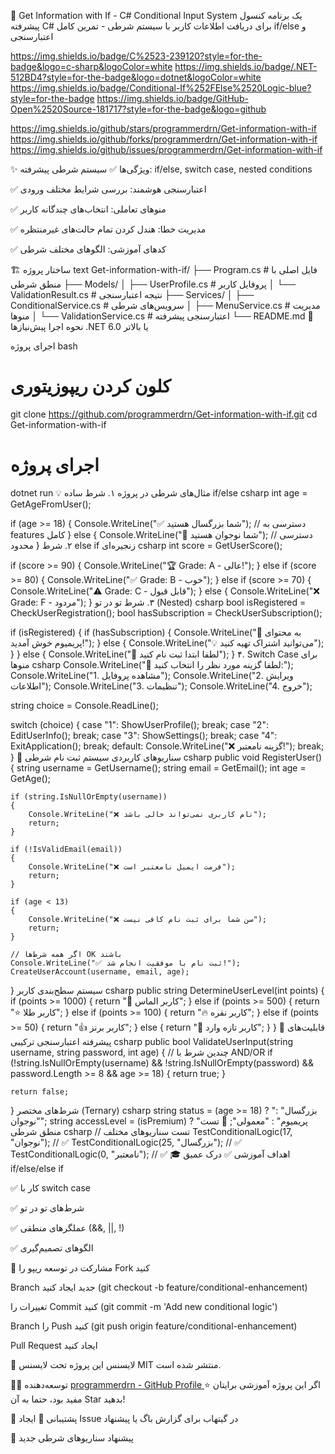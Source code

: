 🎯 Get Information with If - C# Conditional Input System
یک برنامه کنسول پیشرفته C# برای دریافت اطلاعات کاربر با سیستم شرطی - تمرین کامل if/else و اعتبارسنجی

https://img.shields.io/badge/C%2523-239120?style=for-the-badge&logo=c-sharp&logoColor=white
https://img.shields.io/badge/.NET-512BD4?style=for-the-badge&logo=dotnet&logoColor=white
https://img.shields.io/badge/Conditional-If%252FElse%2520Logic-blue?style=for-the-badge
https://img.shields.io/badge/GitHub-Open%2520Source-181717?style=for-the-badge&logo=github

https://img.shields.io/github/stars/programmerdrn/Get-information-with-if
https://img.shields.io/github/forks/programmerdrn/Get-information-with-if
https://img.shields.io/github/issues/programmerdrn/Get-information-with-if

✨ ویژگی‌ها
✅ سیستم شرطی پیشرفته: if/else, switch case, nested conditions

✅ اعتبارسنجی هوشمند: بررسی شرایط مختلف ورودی

✅ منوهای تعاملی: انتخاب‌های چندگانه کاربر

✅ مدیریت خطا: هندل کردن تمام حالت‌های غیرمنتظره

✅ کدهای آموزشی: الگوهای مختلف شرطی

🏗️ ساختار پروژه
text
Get-information-with-if/
├── Program.cs                 # فایل اصلی با منطق شرطی
├── Models/
│   ├── UserProfile.cs        # پروفایل کاربر
│   └── ValidationResult.cs   # نتیجه اعتبارسنجی
├── Services/
│   ├── ConditionalService.cs # سرویس‌های شرطی
│   ├── MenuService.cs        # مدیریت منوها
│   └── ValidationService.cs  # اعتبارسنجی پیشرفته
└── README.md
🚀 نحوه اجرا
پیش‌نیازها
.NET 6.0 یا بالاتر

اجرای پروژه
bash
# کلون کردن ریپوزیتوری
git clone https://github.com/programmerdrn/Get-information-with-if.git
cd Get-information-with-if

# اجرای پروژه
dotnet run
💡 مثال‌های شرطی در پروژه
۱. شرط ساده if/else
csharp
int age = GetAgeFromUser();

if (age >= 18)
{
    Console.WriteLine("✅ شما بزرگسال هستید");
    // دسترسی به features کامل
}
else
{
    Console.WriteLine("🔞 شما نوجوان هستید");
    // دسترسی محدود
}
۲. شرط else if زنجیره‌ای
csharp
int score = GetUserScore();

if (score >= 90)
{
    Console.WriteLine("🏆 Grade: A - عالی!");
}
else if (score >= 80)
{
    Console.WriteLine("✅ Grade: B - خوب");
}
else if (score >= 70)
{
    Console.WriteLine("⚠️ Grade: C - قابل قبول");
}
else
{
    Console.WriteLine("❌ Grade: F - مردود");
}
۳. شرط تو در تو (Nested)
csharp
bool isRegistered = CheckUserRegistration();
bool hasSubscription = CheckUserSubscription();

if (isRegistered)
{
    if (hasSubscription)
    {
        Console.WriteLine("🎉 به محتوای پریمیوم خوش آمدید!");
    }
    else
    {
        Console.WriteLine("💡 می‌توانید اشتراک تهیه کنید");
    }
}
else
{
    Console.WriteLine("📝 لطفا ابتدا ثبت نام کنید");
}
۴. Switch Case برای منوها
csharp
Console.WriteLine("🎯 لطفا گزینه مورد نظر را انتخاب کنید:");
Console.WriteLine("1. مشاهده پروفایل");
Console.WriteLine("2. ویرایش اطلاعات");
Console.WriteLine("3. تنظیمات");
Console.WriteLine("4. خروج");

string choice = Console.ReadLine();

switch (choice)
{
    case "1":
        ShowUserProfile();
        break;
    case "2":
        EditUserInfo();
        break;
    case "3":
        ShowSettings();
        break;
    case "4":
        ExitApplication();
        break;
    default:
        Console.WriteLine("❌ گزینه نامعتبر!");
        break;
}
🎯 سناریوهای کاربردی
سیستم ثبت نام شرطی
csharp
public void RegisterUser()
{
    string username = GetUsername();
    string email = GetEmail();
    int age = GetAge();
    
    if (string.IsNullOrEmpty(username))
    {
        Console.WriteLine("❌ نام کاربری نمی‌تواند خالی باشد");
        return;
    }
    
    if (!IsValidEmail(email))
    {
        Console.WriteLine("❌ فرمت ایمیل نامعتبر است");
        return;
    }
    
    if (age < 13)
    {
        Console.WriteLine("❌ سن شما برای ثبت نام کافی نیست");
        return;
    }
    
    // اگر همه شرط‌ها OK باشند
    Console.WriteLine("✅ ثبت نام با موفقیت انجام شد!");
    CreateUserAccount(username, email, age);
}
سیستم سطح‌بندی کاربر
csharp
public string DetermineUserLevel(int points)
{
    if (points >= 1000)
    {
        return "🌟 کاربر الماس";
    }
    else if (points >= 500)
    {
        return "⭐ کاربر طلا";
    }
    else if (points >= 100)
    {
        return "🔥 کاربر نقره";
    }
    else if (points >= 50)
    {
        return "👍 کاربر برنز";
    }
    else
    {
        return "👋 کاربر تازه وارد";
    }
}
🔧 قابلیت‌های پیشرفته
اعتبارسنجی ترکیبی
csharp
public bool ValidateUserInput(string username, string password, int age)
{
    // چندین شرط با AND/OR
    if (!string.IsNullOrEmpty(username) && 
        !string.IsNullOrEmpty(password) && 
        password.Length >= 8 && 
        age >= 18)
    {
        return true;
    }
    
    return false;
}
شرط‌های مختصر (Ternary)
csharp
string status = (age >= 18) ? "بزرگسال" : "نوجوان";
string accessLevel = (isPremium) ? "پریمیوم" : "معمولی";
🧪 تست منطق شرطی
csharp
// تست سناریوهای مختلف
TestConditionalLogic(17, "نوجوان");   // ✅
TestConditionalLogic(25, "بزرگسال");  // ✅
TestConditionalLogic(0, "نامعتبر");   // ✅
🎓 اهداف آموزشی
✅ درک عمیق if/else/else if

✅ کار با switch case

✅ شرط‌های تو در تو

✅ عملگرهای منطقی (&&, ||, !)

✅ الگوهای تصمیم‌گیری

🤝 مشارکت در توسعه
ریپو را Fork کنید

Branch جدید ایجاد کنید (git checkout -b feature/conditional-enhancement)

تغییرات را Commit کنید (git commit -m 'Add new conditional logic')

Branch را Push کنید (git push origin feature/conditional-enhancement)

Pull Request ایجاد کنید

📄 لایسنس
این پروژه تحت لایسنس MIT منتشر شده است.

👨‍💻 توسعه‌دهنده
[programmerdrn - GitHub Profile
](https://github.com/programmerdrn)
⭐ اگر این پروژه آموزشی برایتان مفید بود، حتما به آن Star بدهید!

💬 پشتیبانی
📧 ایجاد Issue در گیتهاب برای گزارش باگ یا پیشنهاد

🔄 پیشنهاد سناریوهای شرطی جدید
